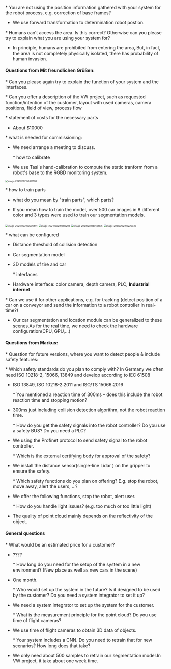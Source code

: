 



\* You are not using the position information gathered with your system for the robot process, e.g. correction of base frames? 

- We use forward transformation to determination robot postion.

\* Humans can’t access the area. Is this correct? Otherwise can you please try to explain what you are using your system for?

- In principle, humans are prohibited from entering the area,.But, in fact,  the area is not completely physically isolated, there has probability of human invasion. 





#### Questions from Mit freundlichen Grüßen:


 \*  Can you please again try to explain the function of your system and the interfaces.



 \*  Can you offer a description of the VW project, such as requested function/intention of the customer, layout with used cameras, camera positions, field of view, process flow





 \*  statement of costs for the necessary parts

- About $10000

 \*  what is needed for commissioning:

- We need arrange a meeting to discuss. 

  \*  how to calibrate

- We use Tasi's hand-calibration to compute the static tranform from a robot's base to the RGBD monitoring system. 



<img src="/Users/kainie/Library/Application Support/typora-user-images/image-20210202155100188.png" alt="image-20210202155100188" style="zoom:50%;" />





  \*  how to train parts

- what do you mean by "train parts", which parts?

- If you mean how to train the model, over 500 car images in 8 different color and 3 types were used to train our segmentation models.

<img src="/Users/kainie/Library/Application Support/typora-user-images/image-20210202160006891.png" alt="image-20210202160006891" style="zoom: 50%;" />

<img src="/Users/kainie/Library/Application Support/typora-user-images/image-20210202160112203.png" alt="image-20210202160112203" style="zoom: 50%;" />

<img src="/Users/kainie/Library/Application Support/typora-user-images/image-20210202160141975.png" alt="image-20210202160141975" style="zoom: 50%;" />

<img src="/Users/kainie/Library/Application Support/typora-user-images/image-20210202160220939.png" alt="image-20210202160220939" style="zoom: 50%;" />

  \*  what can be configured

- Distance threshold of collision detection
- Car segmentation model
- 3D models of tire and car

  \*  interfaces

- Hardware interface: color camera, depth camera, PLC, **Industrial internet**

 \*  Can we use it for other applications, e.g. for tracking (detect position of a car on a conveyor and send the information to a robot controller in real-time?)

- Our car segmentation and location module can be generalized to these scenes.As for the real time, we need to check the hardware configuration(CPU, GPU,...)



#### Questions from Markus:


 \*  Question for future versions, where you want to detect people & include safety features:



  \*  Which safety standards do you plan to comply with? In Germany we often need ISO 10218-2, 15066, 13849 and develop according to IEC 61508

- ISO 13849, ISO 10218-2:2011 and ISO/TS 15066:2016

  \*  You mentioned a reaction time of 300ms – does this include the robot reaction time and stopping motion?

- 300ms  just  including collision detection algorithm, not  the robot reaction time.

  \*  How do you get the safety signals into the robot controller? Do you use a safety BUS? Do you need a PLC?

- We using the Profinet protocol to send safety signal to the robot controller.

  \*  Which is the external certifying body for approval of the safety?

- We install the distance sensor(single-line Lidar ) on the gripper to ensure the safety.

  \*  Which safety functions do you plan on offering? E.g. stop the robot, move away, alert the users, …?

- We offer the following functions, stop the robot, alert user. 

  \*  How do you handle light issues? (e.g. too much or too little light)

- The quality of point cloud mainly depends on the reflectivity of the object.

#### General questions

  \*  What would be an estimated price for a customer?

- ????

  \*  How long do you need for the setup of the system in a new environment? (New place as well as new cars in the scene)

- One month.

  \*  Who would set up the system in the future? Is it designed to be used by the customer? Do you need a system integrator to set it up?

- We need a system integrator to set up the system for the customer.

  \*  What is the measurement principle for the point cloud? Do you use time of flight cameras?

- We use time of flight cameras to obtain 3D data of objects.

  \*  Your system includes a CNN. Do you need to retrain that for new scenarios? How long does that take?

- We only need about 500 samples to retrain our segmentation model.In VW project, it take about  one week time.

